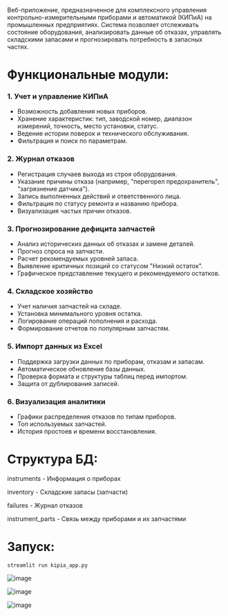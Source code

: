Веб-приложение, предназначенное для комплексного управления контрольно-измерительными приборами и автоматикой (КИПиА) на промышленных предприятиях. Система позволяет отслеживать состояние оборудования, анализировать данные об отказах, управлять складскими запасами и прогнозировать потребность в запасных частях.

# Функциональные модули:

### 1. Учет и управление КИПиА
- Возможность добавления новых приборов.
- Хранение характеристик: тип, заводской номер, диапазон измерений, точность, место установки, статус.
- Ведение истории поверок и технического обслуживания.
- Фильтрация и поиск по параметрам.
### 2. Журнал отказов
- Регистрация случаев выхода из строя оборудования.
- Указание причины отказа (например, "перегорел предохранитель", "загрязнение датчика").
- Запись выполненных действий и ответственного лица.
- Фильтрация по статусу ремонта и названию прибора.
- Визуализация частых причин отказов.
### 3. Прогнозирование дефицита запчастей
- Анализ исторических данных об отказах и замене деталей.
- Прогноз спроса на запчасти.
- Расчет рекомендуемых уровней запаса.
- Выявление критичных позиций со статусом "Низкий остаток".
- Графическое представление текущего и рекомендуемого остатков.
### 4. Складское хозяйство
- Учет наличия запчастей на складе.
- Установка минимального уровня остатка.
- Логирование операций пополнения и расхода.
- Формирование отчетов по популярным запчастям.
### 5. Импорт данных из Excel
- Поддержка загрузки данных по приборам, отказам и запасам.
- Автоматическое обновление базы данных.
- Проверка формата и структуры таблиц перед импортом.
- Защита от дублирования записей.
### 6. Визуализация аналитики
- Графики распределения отказов по типам приборов.
- Топ используемых запчастей.
- История простоев и времени восстановления.

# Структура БД:
instruments - Информация о приборах

inventory - Складские запасы (запчасти)

failures - Журнал отказов

instrument_parts - Связь между приборами и их запчастями

# Запуск:
```
streamlit run kipia_app.py
```

![image](https://github.com/user-attachments/assets/0412b480-39bc-4d4c-863d-d8c5131a2fab)

![image](https://github.com/user-attachments/assets/8a17a43f-4cf6-4770-a91c-4204d29264d7)

![image](https://github.com/user-attachments/assets/ebfe1d62-42d8-4fab-955c-b8b26d2d6323)
